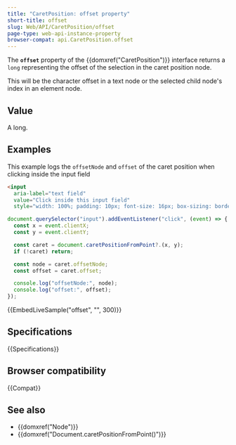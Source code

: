 ```yaml
---
title: "CaretPosition: offset property"
short-title: offset
slug: Web/API/CaretPosition/offset
page-type: web-api-instance-property
browser-compat: api.CaretPosition.offset
---
```


The **`offset`** property of the {{domxref("CaretPosition")}} interface returns a `long` representing the offset of the selection in the caret position node.

This will be the character offset in a text node or the selected child node's index in an element node.

## Value

A long.

## Examples

This example logs the `offsetNode` and `offset` of the caret position when clicking inside the input field

```html
<input
  aria-label="text field"
  value="Click inside this input field"
  style="width: 100%; padding: 10px; font-size: 16px; box-sizing: border-box" />
```

```js
document.querySelector("input").addEventListener("click", (event) => {
  const x = event.clientX;
  const y = event.clientY;

  const caret = document.caretPositionFromPoint?.(x, y);
  if (!caret) return;

  const node = caret.offsetNode;
  const offset = caret.offset;

  console.log("offsetNode:", node);
  console.log("offset:", offset);
});
```

{{EmbedLiveSample("offset", "", 300)}}

## Specifications

{{Specifications}}

## Browser compatibility

{{Compat}}

## See also

- {{domxref("Node")}}
- {{domxref("Document.caretPositionFromPoint()")}}
